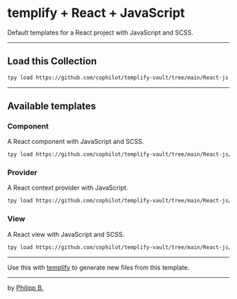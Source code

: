 # templify + React + JavaScript

Default templates for a React project with JavaScript and SCSS.

---

## Load this Collection

```bash
tpy load https://github.com/cophilot/templify-vault/tree/main/React-js
```

---

## Available templates

### Component

A React component with JavaScript and SCSS.

```bash
tpy load https://github.com/cophilot/templify-vault/tree/main/React-js/Component -t
```

### Provider

A React context provider with JavaScript.

```bash
tpy load https://github.com/cophilot/templify-vault/tree/main/React-js/Provider -t
```

### View

A React view with JavaScript and SCSS.

```bash
tpy load https://github.com/cophilot/templify-vault/tree/main/React-js/View -t
```

---

Use this with [templify](https://templify.philipp-bonin.com/) to generate new files from this template.

---

by [Philipp B.](https://github.com/cophilot)
